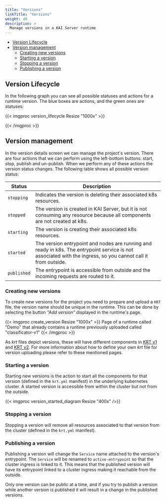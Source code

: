 ```yaml
---
title: "Versions"
linkTitle: "Versions"
weight: 40
description: >
  Manage versions in a KAI Server runtime
---
```


- [Version Lifecycle](#version-lifecycle)
- [Version management](#version-management)
  - [Creating new versions](#creating-new-versions)
  - [Starting a version](#starting-a-version)
  - [Stopping a version](#stopping-a-version)
  - [Publishing a version](#publishing-a-version)

## Version Lifecycle

In the following graph you can see all possible statuses and actions for a runtime version.
The blue boxes are actions, and the green ones are statuses:

{{< imgproc version_lifecycle Resize "1000x" >}}

{{< /imgproc >}}

## Version management

In the version details screen we can manage the project's version.
There are four actions that we can perform using the left-bottom buttons: start, stop, publish and un-publish.
When we perform any of these actions the version status changes. The following table shows all possible version status:

| Status      | Description                                                                                                                                                   |
| ----------- | ------------------------------------------------------------------------------------------------------------------------------------------------------------- |
| `stopping`  | Indicates the version is deleting their associated k8s resources.                                                                                             |
| `stopped`   | The version is created in KAI Server, but it is not consuming any resource because all components are not created at k8s.                                     |
| `starting`  | The version is creating their associated k8s resources.                                                                                                       |
| `started`   | The version entrypoint and nodes are running and ready in k8s. The entrypoint service is not associated with the ingress, so you cannot call it from outside. |
| `published` | The entrypoint is accessible from outside and the incoming requests are routed to it.                                                                         |

### Creating new versions

To create new versions for the project you need to prepare and upload a `KRT` file, the version name
should be unique in the runtime. This can be done by selecting the button _"Add version"_
displayed in the runtime's page.

{{< imgproc create_version Resize "1000x" >}}
Page of a runtime called "Demo" that already contains a runtime previously uploaded called "classificator-v1"
{{< /imgproc >}}

As _krt_ files depict versions, these will have different components in
[KRT v1](../40_krt/) and [KRT v2](../50_krt/). For more information about how to define your own
_krt_ file for version uploading please refer to these mentioned pages.

### Starting a version

Starting new versions is the action to start all the components for that version (defined in the `krt.yml` manifest) in the underlying kubernetes cluster. A started version is accessible from within the cluster but not from the outside.

{{< imgproc version_started_diagram Resize "400x" />}}

### Stopping a version

Stopping a version will remove all resources associated to that version from the cluster (defined in the `krt.yml` manifest).

### Publishing a version

Publishing a version will change the `Service` name attached to the version's entrypoint. The `Service` will be renamed to `active-entrypoint` so that the cluster ingress is linked to it. This means that the published version will have its entrypoint linked to a cluster ingress making it reachable from the outside.

Only one version can be public at a time, and if you try to publish a version while another version is published it will result in a change in the published versions.
